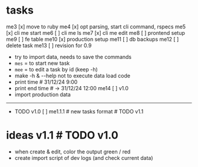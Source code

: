 # tasks
me3  [x] move to ruby
me4  [x] opt parsing, start cli command, rspecs
me5  [x] cli me start
me6  [ ] cli me ls
me7  [x] cli me edit
me8  [ ] prontend setup
me9  [ ] fe table
me10 [x] production setup
me11 [ ] db backups
me12 [ ] delete task
me13 [ ] revision for 0.9
  - try to import data, needs to save the commands
  - `mes` = to start new task
  - `mee` = to edit a task by id (keep -h)
  - make -h & --help not to execute data load code
  - print time # 31/12/24 9:00
  - print end time # -> 31/12/24 12:00
  me14 [ ] v1.0
  - import production data
  - ---------
  - TODO v1.0
[ ] me1.1.1 # new tasks format # TODO v1.1



# ideas v1.1 # TODO v1.0
- when create & edit, color the output green / red
- create import script of dev logs (and check current data)
